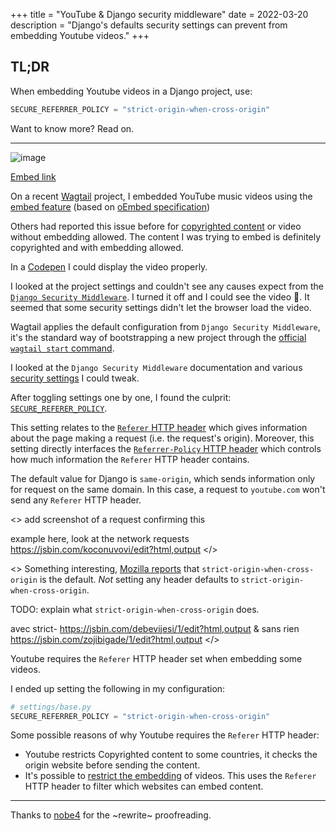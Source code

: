 +++
title = "YouTube & Django security middleware"
date = 2022-03-20
description = "Django's defaults security settings can prevent from embedding Youtube videos."
+++

## TL;DR

When embedding Youtube videos in a Django project, use:

```python
SECURE_REFERRER_POLICY = "strict-origin-when-cross-origin"
```

Want to know more? Read on.

---

![image](https://user-images.githubusercontent.com/1702255/156556134-f519f66f-d731-4fd7-b79d-bc6da7ace48f.png)

[Embed link](https://www.youtube.com/embed/DIhWBhf1lPY?feature=oembed&autoplay=1)

On a recent [Wagtail](https://wagtail.org/) project, I embedded YouTube music videos using the [embed feature](https://docs.wagtail.org/en/stable/advanced_topics/embeds.html) (based on [oEmbed specification](https://oembed.com/))

Others had reported this issue before for [copyrighted content](https://support.google.com/youtube/thread/17866150/unavailable-video-due-to-copyright?hl=en) or video without embedding allowed. The content I was trying to embed is definitely copyrighted and with embedding allowed.

In a [Codepen](https://codepen.io/fabienheureux/pen/wvPRxed) I could display the video properly.

I looked at the project settings and couldn't see any causes expect from the [`Django Security Middleware`](https://docs.djangoproject.com/en/4.0/ref/middleware/#module-django.middleware.security).
I turned it off and I could see the video :tada:.
It seemed that some security settings didn't let the browser load the video.

Wagtail applies the default configuration from `Django Security Middleware`, it's the standard way of bootstrapping a new project through the [official `wagtail start` command](https://docs.wagtail.org/en/stable/getting_started/tutorial.html#generate-your-site).

I looked at the `Django Security Middleware` documentation and various [security settings](https://docs.djangoproject.com/en/4.0/ref/middleware/#django.middleware.security.SecurityMiddleware) I could tweak.

After toggling settings one by one, I found the culprit: [`SECURE_REFERER_POLICY`](https://docs.djangoproject.com/en/4.0/ref/settings/#std:setting-SECURE_REFERRER_POLICY).

This setting relates to the [`Referer` HTTP header](https://developer.mozilla.org/en-US/docs/Web/HTTP/Headers/Referer) which gives information about the page making a request (i.e. the request's origin).
Moreover, this setting directly interfaces the [`Referrer-Policy` HTTP header](https://developer.mozilla.org/en-US/docs/Web/HTTP/Headers/Referrer-Policy) which controls how much information the `Referer` HTTP header contains.

The default value for Django is `same-origin`, which sends information only for request on the same domain. In this case, a request to `youtube.com` won't send any `Referer` HTTP header.

<>
add screenshot of a request confirming this

example here, look at the network requests
https://jsbin.com/koconuvovi/edit?html,output
</>

<>
Something interesting, [Mozilla reports](https://developer.mozilla.org/en-US/docs/Web/HTTP/Headers/Referrer-Policy#strict-origin-when-cross-origin) that `strict-origin-when-cross-origin` is the default. _Not_ setting any header defaults to `strict-origin-when-cross-origin`.

TODO: explain what `strict-origin-when-cross-origin` does.

avec strict-
https://jsbin.com/debevijesi/1/edit?html,output
&
sans rien
https://jsbin.com/zojibigade/1/edit?html,output
</>

Youtube requires the `Referer` HTTP header set when embedding some videos.

I ended up setting the following in my configuration:

```python
# settings/base.py
SECURE_REFERRER_POLICY = "strict-origin-when-cross-origin"
```

Some possible reasons of why Youtube requires the `Referer` HTTP header:

- Youtube restricts Copyrighted content to some countries, it checks the origin website before sending the content.
- It's possible to [restrict the embedding](https://support.google.com/youtube/answer/6301625?hl=en) of videos. This uses the `Referer` HTTP header to filter which websites can embed content.

---

Thanks to [nobe4](https://nobe4.fr/) for the ~rewrite~ proofreading.
